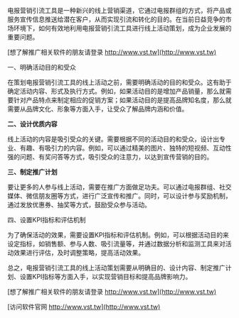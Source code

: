 电报营销引流工具是一种新兴的线上营销渠道，它通过电报群组的方式，将产品或服务宣传信息推送给潜在客户，从而实现引流和转化的目的。在当前日益竞争的市场环境下，如何有效地利用电报营销引流工具进行线上活动策划，成为企业发展的重要问题。

[想了解推广相关软件的朋友请登录 http://www.vst.tw](http://www.vst.tw)

一、明确活动目的和受众

在策划电报营销引流工具的线上活动之前，需要明确活动的目的和受众。这有助于确定活动内容、形式及执行方式。例如，如果活动目的是增加产品销量，那么就需要针对产品特点来制定相应的促销方案；如果活动目的是提高品牌知名度，那么就需要从品牌文化、形象等方面入手，让受众了解品牌内涵和价值。

**二、设计优质内容**

线上活动的内容是吸引受众的关键。需要根据不同的活动目的和受众，设计出专业、有趣、有吸引力的内容。例如，可以通过精美的图片、独特的短视频、互动性强的问题、有奖问答等方式，吸引受众的注意力，以达到宣传营销的目的。

**三、制定推广计划**

要让更多的人参与线上活动，需要在推广方面做足功夫。可以通过电报群组、社交媒体、微信朋友圈等方式，进行广泛宣传和推广。同时，可以设计参与奖励机制，通过发放优惠券、抽奖等方式，鼓励受众参与活动。

四、设置KPI指标和评估机制

为了确保活动的效果，需要设置KPI指标和评估机制。例如，可以根据活动目的来设定指标，如销售额、参与人数、吸引流量等，并通过数据分析和监测工具来对活动效果进行评估，及时调整策略，提高活动效果。

总之，电报营销引流工具的线上活动策划需要从明确目的、设计内容、制定推广计划、设置KPI指标等方面入手，以实现营销目标和提高品牌影响力。

[想了解推广相关软件的朋友请登录 http://www.vst.tw](http://www.vst.tw)


[访问软件官网 http://www.vst.tw](http://www.vst.tw)
